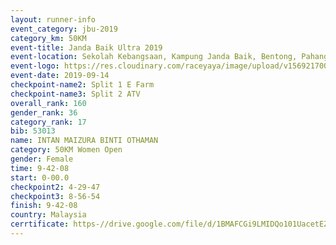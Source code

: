 ```yaml
---
layout: runner-info 
event_category: jbu-2019 
category_km: 50KM 
event-title: Janda Baik Ultra 2019  
event-location: Sekolah Kebangsaan, Kampung Janda Baik, Bentong, Pahang, Malaysia 
event-logo: https://res.cloudinary.com/raceyaya/image/upload/v1569217009/logo/janda-baik_vch1pc.jpg 
event-date: 2019-09-14 
checkpoint-name2: Split 1 E Farm 
checkpoint-name3: Split 2 ATV 
overall_rank: 160
gender_rank: 36
category_rank: 17
bib: 53013
name: INTAN MAIZURA BINTI OTHAMAN
category: 50KM Women Open
gender: Female
time: 9-42-08
start: 0-00.0
checkpoint2: 4-29-47
checkpoint3: 8-56-54
finish: 9-42-08
country: Malaysia
cerrtificate: https-//drive.google.com/file/d/1BMAFCGi9LMIDQo101UacetEZIYJkQ7yF/view?usp=sharing
---
```

